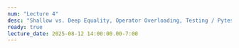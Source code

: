 ```yaml
---
num: "Lecture 4"
desc: "Shallow vs. Deep Equality, Operator Overloading, Testing / Pytest"
ready: true
lecture_date: 2025-08-12 14:00:00.00-7:00
---
```

